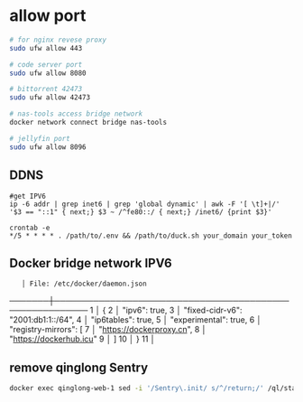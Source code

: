 # allow port
```bash
# for nginx revese proxy
sudo ufw allow 443

# code server port
sudo ufw allow 8080

# bittorrent 42473
sudo ufw allow 42473

# nas-tools access bridge network
docker network connect bridge nas-tools

# jellyfin port
sudo ufw allow 8096
```

## DDNS
```
#get IPV6
ip -6 addr | grep inet6 | grep 'global dynamic' | awk -F '[ \t]+|/' '$3 == "::1" { next;} $3 ~ /^fe80::/ { next;} /inet6/ {print $3}'

crontab -e 
*/5 * * * * . /path/to/.env && /path/to/duck.sh your_domain your_token
```

## Docker bridge network IPV6
       │ File: /etc/docker/daemon.json
───────┼────────────────────────────────────────────────────────
   1   │ {
   2   │   "ipv6": true,
   3   │   "fixed-cidr-v6": "2001:db1:1::/64",
   4   │   "ip6tables": true,
   5   │   "experimental": true,
   6   │   "registry-mirrors": [
   7   │     "https://dockerproxy.cn",
   8   │     "https://dockerhub.icu"
   9   │   ]
  10   │ }
  11   │ 


## remove qinglong Sentry
```bash
docker exec qinglong-web-1 sed -i '/Sentry\.init/ s/^/return;/' /ql/static/build/loaders/sentry.js
```